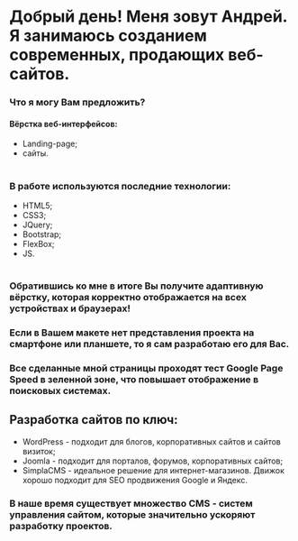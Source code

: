 # Добрый день! Меня зовут Андрей. Я занимаюсь созданием современных, продающих веб-сайтов.
### Что я могу Вам предложить?
#### Вёрстка веб-интерфейсов:
- Landing-page;
- сайты.
#
### В работе используются последние технологии:
- HTML5;
- CSS3;
- JQuery;
- Bootstrap;
- FlexBox;
- JS.
#
### Обратившись ко мне в итоге Вы получите адаптивную вёрстку, которая корректно отображается на всех устройствах и браузерах!
### Если в Вашем макете нет представления проекта на смартфоне или планшете, то я сам разработаю его для Вас.
### Все сделанные мной страницы проходят тест Google Page Speed в зеленной зоне, что повышает отображение в поисковых системах.
## Разработка сайтов по ключ:
- WordPress - подходит для блогов, корпоративных сайтов и сайтов визиток;
- Joomla - подходит для порталов, форумов, корпоративных сайтов;
- SimplaCMS - идеальное решение для интернет-магазинов. Движок хорошо подходит для SEO продвижения Google и Яндекс.
### В наше время существует множество CMS - систем управления сайтом, которые значительно ускоряют разработку проектов.

